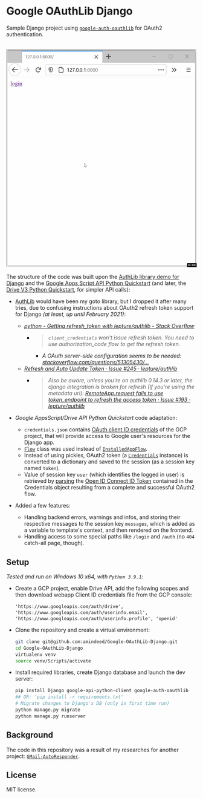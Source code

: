 # Google OAuthLib Django

Sample Django project using [`google-auth-oauthlib`](https://github.com/googleapis/google-auth-library-python-oauthlib) for OAuth2 authentication.

<br /><img src="/google-oauthlib-django.gif" alt="google-oauthlib-django.gif" width="796"/><br />

The structure of the code was built upon the [AuthLib library demo for Django](https://github.com/authlib/demo-oauth-client/tree/310c6f1da26abc32f8eca8668d1b6d0aa4a9f0a3/django-google-login) and the [Google Apps Script API Python Quickstart](https://github.com/googleworkspace/python-samples/tree/aacc00657392a7119808b989167130b664be5c27/apps_script/quickstart) (and later, the [Drive V3 Python Quickstart](https://github.com/googleworkspace/python-samples/tree/master/drive/quickstart), for simpler API calls):

- [AuthLib](https://github.com/lepture/authlib) would have been my goto library, but I dropped it after many tries, due to confusing instructions about OAuth2 refresh token support for Django _(at least, up until February 2021)_:
    - _[python - Getting refresh_token with lepture/authlib - Stack Overflow](https://stackoverflow.com/questions/48907773/getting-refresh-token-with-lepture-authlib)_
        - > _`client_credentials` won't issue refresh token. You need to use authorization_code flow to get the refresh token._
            - _A OAuth server-side configuration seems to be needed: [stackoverflow.com/questions/51305430/…](https://stackoverflow.com/questions/51305430/obtaining-refresh-token-from-lepture-authlib-through-authorization-code/51305975#51305975)_
    - _[Refresh and Auto Update Token · Issue #245 · lepture/authlib](https://github.com/lepture/authlib/issues/245)_
        - > _Also be aware, unless you're on authlib 0.14.3 or later, the django integration is broken for refresh (If you're using the metadata url): [RemoteApp.request fails to use token_endpoint to refresh the access token · Issue #193 · lepture/authlib](https://github.com/lepture/authlib/issues/193)_

- _Google AppsScript/Drive API Python Quickstart_ code adaptation:
    - `credentials.json` contains [OAuth client ID credentials](https://developers.google.com/identity/protocols/oauth2/web-server#creatingcred) of the GCP project, that will provide access to Google user's resources for the Django app.
    - [`Flow`](https://google-auth-oauthlib.readthedocs.io/en/latest/reference/google_auth_oauthlib.flow.html#google_auth_oauthlib.flow.Flow) class was used instead of [`InstalledAppFlow`](https://google-auth-oauthlib.readthedocs.io/en/latest/reference/google_auth_oauthlib.flow.html#google_auth_oauthlib.flow.InstalledAppFlow).
    - Instead of using pickles, OAuth2 token (a [`Credentials`](https://google-auth.readthedocs.io/en/stable/reference/google.oauth2.credentials.html#google.oauth2.credentials.Credentials) instance) is converted to a dictionary and saved to the session (as a session key named `token`).
    - Value of session key `user` (which identifies the logged in user) is retrieved by [parsing](https://google-auth.readthedocs.io/en/stable/reference/google.oauth2.id_token.html#google.oauth2.id_token.verify_oauth2_token) the [Open ID Connect ID Token](https://google-auth.readthedocs.io/en/stable/reference/google.oauth2.credentials.html#google.oauth2.credentials.Credentials.id_token) contained in the Credentials object resulting from a complete and successful OAuth2 flow.

- Added a few features:
    - Handling backend errors, warnings and infos, and storing their respective messages to the session key `messages`, which is added as a variable to template's context, and then rendered on the frontend.
    - Handling access to some special paths like `/login` and `/auth` (no `404` catch-all page, though).

## Setup

_Tested and run on Windows 10 x64, with `Python 3.9.1`:_

- Create a GCP project, enable Drive API, add the following scopes and then download webapp Client ID credentials file from the GCP console:

    ```
    'https://www.googleapis.com/auth/drive', 'https://www.googleapis.com/auth/userinfo.email', 'https://www.googleapis.com/auth/userinfo.profile', 'openid'
    ```

- Clone the repository and create a virtual environment:

    ```bash
    git clone git@github.com:amindeed/Google-OAuthLib-Django.git
    cd Google-OAuthLib-Django
    virtualenv venv
    source venv/Scripts/activate
    ```

- Install required libraries, create Django database and launch the dev server:

    ```bash
    pip install Django google-api-python-client google-auth-oauthlib
    ## OR: 'pip install -r requirements.txt'
    # Migrate changes to Django's DB (only in first time run)
    python manage.py migrate
    python manage.py runserver
    ```

## Background

The code in this repository was a result of my researches for another project: [`GMail-AutoResponder`](https://github.com/amindeed/Gmail-AutoResponder/blob/master/worklog.md#2021-02-15-code).

## License

MIT license.